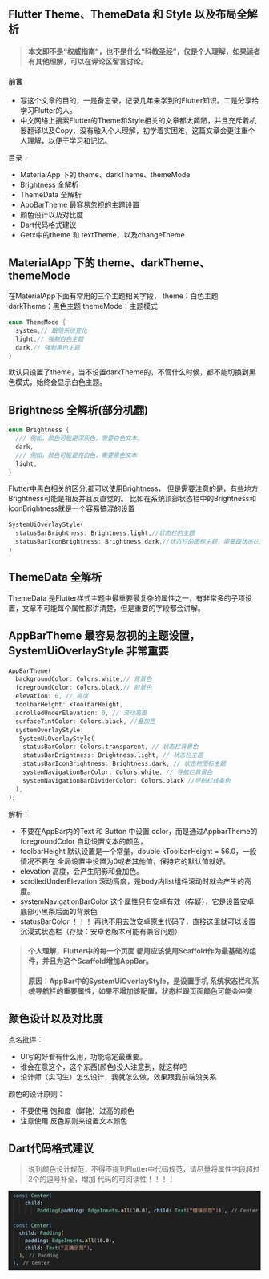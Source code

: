 ## Flutter Theme、ThemeData 和 Style 以及布局全解析

> ####  本文即不是“权威指南”，也不是什么“科教圣经”，仅是个人理解，如果读者有其他理解，可以在评论区留言讨论。

#### 前言

- 写这个文章的目的，一是备忘录，记录几年来学到的Flutter知识。二是分享给学习Flutter的人。
- 中文网络上搜索Flutter的Theme和Style相关的文章都太简陋，并且充斥着机器翻译以及Copy，没有融入个人理解，初学着实困难，这篇文章会更注重个人理解，以便于学习和记忆。


目录：

* MaterialApp 下的 theme、darkTheme、themeMode
* Brightness 全解析
* ThemeData 全解析
* AppBarTheme 最容易忽视的主题设置
* 颜色设计以及对比度
* Dart代码格式建议
* Getx中的theme 和 textTheme，以及changeTheme


## MaterialApp 下的 theme、darkTheme、themeMode
在MaterialApp下面有常用的三个主题相关字段，
theme：白色主题
darkTheme：黑色主题
themeMode：主题模式
```DART
enum ThemeMode {
  system,// 跟随系统变化
  light,// 强制白色主题
  dark,// 强制黑色主题
}
```
默认只设置了theme，当不设置darkTheme的，不管什么时候，都不能切换到黑色模式，始终会显示白色主题。

## Brightness 全解析(部分机翻)
```DART
enum Brightness {
  /// 例如，颜色可能是深灰色，需要白色文本。
  dark,
  /// 例如，颜色可能是亮白色，需要黑色文本
  light,
}
```
Flutter中黑白相关的区分,都可以使用Brightness，
但是需要注意的是，有些地方Brightness可能是相反并且反直觉的。
比如在系统顶部状态栏中的Brightness和IconBrightness就是一个容易搞混的设置
```DART
SystemUiOverlayStyle(
  statusBarBrightness: Brightness.light,//状态栏的主题
  statusBarIconBrightness: Brightness.dark,//状态栏的图标主题，需要跟状态栏主题相反
)
```

## ThemeData 全解析
ThemeData 是Flutter样式主题中最重要最复杂的属性之一，有非常多的子项设置，文章不可能每个属性都讲清楚，但是重要的字段都会讲解。

## AppBarTheme 最容易忽视的主题设置， SystemUiOverlayStyle 非常重要
```DART
AppBarTheme(
  backgroundColor: Colors.white,// 背景色
  foregroundColor: Colors.black,// 前景色
  elevation: 0, // 高度
  toolbarHeight: kToolbarHeight,
  scrolledUnderElevation: 0, // 滚动高度
  surfaceTintColor: Colors.black, //叠加色
  systemOverlayStyle: 
   SystemUiOverlayStyle(
    statusBarColor: Colors.transparent, // 状态栏背景色
    statusBarBrightness: Brightness.light, // 状态栏主题
    statusBarIconBrightness: Brightness.dark, // 状态栏图标主题
    systemNavigationBarColor: Colors.white, // 导航栏背景色
    systemNavigationBarDividerColor: Colors.black //导航栏线条色
  ),
);
```
解析：
* 不要在AppBar内的Text 和 Button 中设置 color，而是通过AppbarTheme的foregroundColor 自动设置文本的颜色，
* toolbarHeight 默认设置是一个常量，double kToolbarHeight = 56.0，一般情况不要在 全局设置中设置为0或者其他值，保持它的默认值就好。
* elevation 高度，会产生阴影和叠加色。
* scrolledUnderElevation 滚动高度，是body内list组件滚动时就会产生的高度。
* systemNavigationBarColor 这个属性只有安卓有效（存疑），它是设置安卓底部小黑条后面的背景色
* statusBarColor ！！！ 再也不用去改安卓原生代码了，直接这里就可以设置沉浸式状态栏（存疑：安卓老版本可能有兼容问题）
  
> #### 个人理解，Flutter中的每一个页面 都用应该使用Scaffold作为最基础的组件，并且为这个Scaffold增加AppBar。
> #### 原因：AppBar中的SystemUiOverlayStyle，是设置手机 系统状态栏和系统导航栏的重要属性，如果不增加该配置，状态栏跟页面颜色可能会冲突

## 颜色设计以及对比度
点名批评：
* UI写的好看有什么用，功能稳定最重要。
* 谁会在意这个，这个东西(颜色)没人注意到，就这样吧
* 设计师（实习生）怎么设计，我就怎么做，效果跟我前端没关系

颜色的设计原则：
* 不要使用 饱和度（鲜艳）过高的颜色
* 注意使用 反色原则来设置文本颜色


## Dart代码格式建议
> 说到颜色设计规范，不得不提到Flutter中代码规范，请尽量将属性字段超过2个的逗号补全，增加 代码的可阅读性！！！！

![Image text](docs/代码格式错误示范.png)

